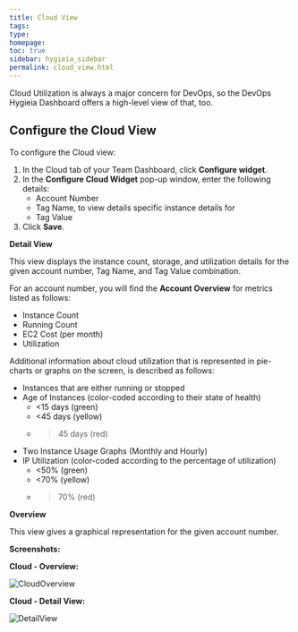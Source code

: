 ```yaml
---
title: Cloud View
tags: 
type: 
homepage: 
toc: true
sidebar: hygieia_sidebar
permalink: cloud_view.html
---
```


Cloud Utilization is always a major concern for DevOps, so the DevOps Hygieia Dashboard offers a high-level view of that, too. 

## Configure the Cloud View

To configure the Cloud view:

1. In the Cloud tab of your Team Dashboard, click **Configure widget**.
2. In the **Configure Cloud Widget** pop-up window, enter the following details:
   - Account Number 
   - Tag Name, to view details specific instance details for 
   - Tag Value
3. Click **Save**. 
 
**Detail View** 
 
This view displays the instance count, storage, and utilization details for the given account number, Tag Name, and Tag Value combination.

For an account number, you will find the **Account Overview** for metrics listed as follows:

- Instance Count
- Running Count
- EC2 Cost (per month)
- Utilization

Additional information about cloud utilization that is represented in pie-charts or graphs on the screen, is described as follows:

- Instances that are either running or stopped
- Age of Instances (color-coded according to their state of health) 
  -	<15 days (green)
  -	<45 days (yellow) 
  -	>45 days (red)
- Two Instance Usage Graphs (Monthly and Hourly) 
- IP Utilization (color-coded according to the percentage of utilization)
  - <50% (green)
  - <70% (yellow)
  - >70% (red)

**Overview**

This view gives a graphical representation for the given account number. 

**Screenshots:**

**Cloud - Overview:**

![CloudOverview](https://hygieia.github.io/hygieia/media/images/Screenshots/Cloud-Overview.png)

**Cloud - Detail View:**

![DetailView](https://hygieia.github.io/hygieia/media/images/Screenshots/Cloud-Detail.png)